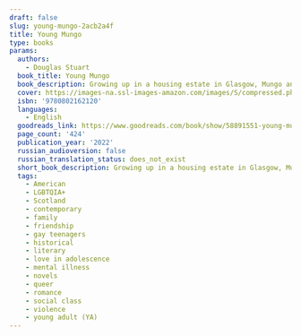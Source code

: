 ```yaml
---
draft: false
slug: young-mungo-2acb2a4f
title: Young Mungo
type: books
params:
  authors:
    - Douglas Stuart
  book_title: Young Mungo
  book_description: Growing up in a housing estate in Glasgow, Mungo and James are born under different stars--Mungo a Protestant and James a Catholic--and they should be sworn enemies if they're to be seen as men at all. Yet against all odds, they become best friends as they find a sanctuary in the pigeon dovecote that James has built for his prize racing birds.As they fall in love, they dream of finding somewhere they belong, while Mungo works hard to hide his true self from all those around him, especially from his big brother Hamish, a local gang leader with a brutal reputation to uphold. And when several months later Mungo's mother sends him on a fishing trip to a loch in Western Scotland with two strange men whose drunken banter belies murky pasts, he will need to summon all his inner strength and courage to try to get back to a place of safety, a place where he and James might still have a future.Imbuing the everyday world of its characters with rich lyricism and giving full voice to people rarely acknowledged in the literary world,Young Mungois a gripping and revealing story about the bounds of masculinity, the divisions of sectarianism, the violence faced by many queer people, and the dangers of loving someone too much.
  cover: https://images-na.ssl-images-amazon.com/images/S/compressed.photo.goodreads.com/books/1637602267i/58891551.jpg
  isbn: '9780802162120'
  languages:
    - English
  goodreads_link: https://www.goodreads.com/book/show/58891551-young-mungo
  page_count: '424'
  publication_year: '2022'
  russian_audioversion: false
  russian_translation_status: does_not_exist
  short_book_description: Growing up in a housing estate in Glasgow, Mungo and James are born under different stars--Mungo a Protestant and James a Catholic--and they should be sworn enemies if they're to be seen as men at...
  tags:
    - American
    - LGBTQIA+
    - Scotland
    - contemporary
    - family
    - friendship
    - gay teenagers
    - historical
    - literary
    - love in adolescence
    - mental illness
    - novels
    - queer
    - romance
    - social class
    - violence
    - young adult (YA)
---
```


